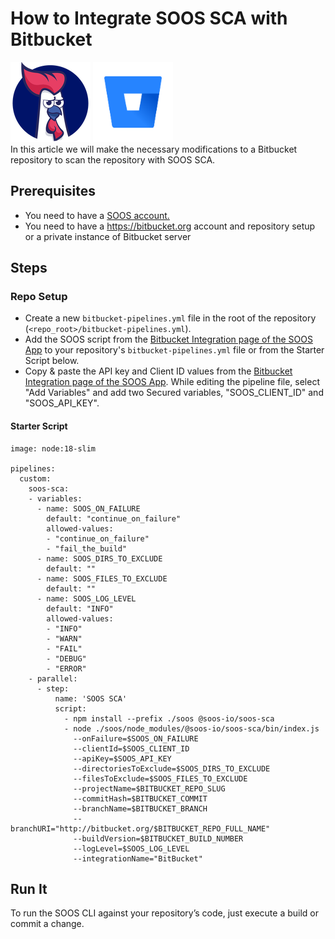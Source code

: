 # How to Integrate SOOS SCA with Bitbucket
<div>
<img src="../assets/img/SOOS-Icon.png" alt="SOOS" width="128" height="128">
<img src="../assets/img/bitbucket.png" alt="Bitbucket" width="128" height="128">
</div>
In this article we will make the necessary modifications to a Bitbucket repository to scan the repository with SOOS SCA.

## Prerequisites

- You need to have a [SOOS account.](https://app.soos.io/register)
- You need to have a https://bitbucket.org account and repository setup or a private instance of Bitbucket server

## Steps

### **Repo Setup**
* Create a new `bitbucket-pipelines.yml` file in the root of the repository (`<repo_root>/bitbucket-pipelines.yml`).
* Add the SOOS script from the [Bitbucket Integration page of the SOOS App](https://app.soos.io/integrate/sca?id=bitbucket) to your repository's `bitbucket-pipelines.yml` file or from the Starter Script below.
* Copy & paste the API key and Client ID values from the [Bitbucket Integration page of the SOOS App](https://app.soos.io/integrate/sca?id=bitbucket). While editing the pipeline file, select "Add Variables" and add two Secured variables, "SOOS_CLIENT_ID" and "SOOS_API_KEY".

#### Starter Script ####
```
image: node:18-slim

pipelines:
  custom:
    soos-sca:
    - variables:
      - name: SOOS_ON_FAILURE
        default: "continue_on_failure"
        allowed-values:
        - "continue_on_failure"
        - "fail_the_build"
      - name: SOOS_DIRS_TO_EXCLUDE
        default: ""
      - name: SOOS_FILES_TO_EXCLUDE
        default: ""
      - name: SOOS_LOG_LEVEL
        default: "INFO"
        allowed-values:
        - "INFO"
        - "WARN"
        - "FAIL"
        - "DEBUG"
        - "ERROR"
    - parallel:
      - step:
          name: 'SOOS SCA'
          script:
            - npm install --prefix ./soos @soos-io/soos-sca
            - node ./soos/node_modules/@soos-io/soos-sca/bin/index.js 
              --onFailure=$SOOS_ON_FAILURE
              --clientId=$SOOS_CLIENT_ID
              --apiKey=$SOOS_API_KEY
              --directoriesToExclude=$SOOS_DIRS_TO_EXCLUDE
              --filesToExclude=$SOOS_FILES_TO_EXCLUDE
              --projectName=$BITBUCKET_REPO_SLUG
              --commitHash=$BITBUCKET_COMMIT
              --branchName=$BITBUCKET_BRANCH
              --branchURI="http://bitbucket.org/$BITBUCKET_REPO_FULL_NAME"
              --buildVersion=$BITBUCKET_BUILD_NUMBER
              --logLevel=$SOOS_LOG_LEVEL
              --integrationName="BitBucket"
```

## Run It
To run the SOOS CLI against your repository’s code, just execute a build or commit a change.
